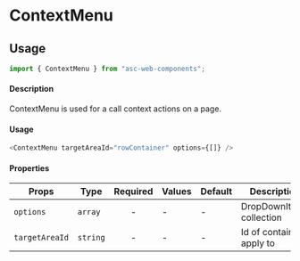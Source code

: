 # ContextMenu

## Usage

```js
import { ContextMenu } from "asc-web-components";
```

#### Description

ContextMenu is used for a call context actions on a page.

#### Usage

```js
<ContextMenu targetAreaId="rowContainer" options={[]} />
```

#### Properties

| Props          | Type     | Required | Values | Default | Description              |
| -------------- | -------- | :------: | ------ | ------- | ------------------------ |
| `options`      | `array`  |    -     | -      | -       | DropDownItems collection |
| `targetAreaId` | `string` |    -     | -      | -       | Id of container apply to |
